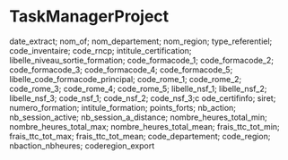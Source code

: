 # TaskManagerProject

date_extract;
nom_of;
nom_departement;
nom_region;
type_referentiel;
code_inventaire;
code_rncp;
intitule_certification;
libelle_niveau_sortie_formation;
code_formacode_1;
code_formacode_2;
code_formacode_3;
code_formacode_4;
code_formacode_5;
libelle_code_formacode_principal;
code_rome_1;
code_rome_2;
code_rome_3;
code_rome_4;
code_rome_5;
libelle_nsf_1;
libelle_nsf_2;
libelle_nsf_3;
code_nsf_1;
code_nsf_2;
code_nsf_3;c
ode_certifinfo;
siret;
numero_formation;
intitule_formation;
points_forts;
nb_action;
nb_session_active;
nb_session_a_distance;
nombre_heures_total_min;
nombre_heures_total_max;
nombre_heures_total_mean;
frais_ttc_tot_min;
frais_ttc_tot_max;
frais_ttc_tot_mean;
code_departement;
code_region;
nbaction_nbheures;
coderegion_export
